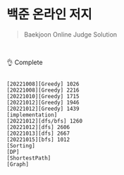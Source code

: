 # 백준 온라인 저지

> Baekjoon Online Judge Solution

<br/>

👌 Complete
<pre><code>
[20221008][Greedy] 1026
[20221008][Greedy] 2216
[20221010][Greedy] 1715
[20221012][Greedy] 1946
[20221012][Greedy] 1439
[implementation]
[20221012][dfs/bfs] 1260
[20221012][dfs] 2606
[20221013][dfs] 2667
[20221015][bfs] 1012
[Sorting]
[DP]
[ShortestPath]
[Graph]
</code><pre>